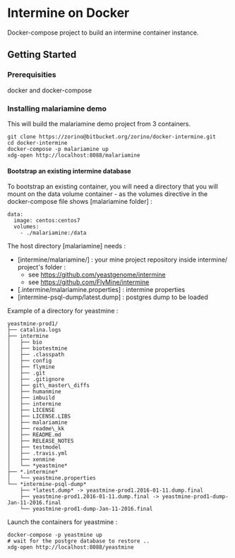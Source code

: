 # Intermine on Docker

Docker-compose project to build an intermine container instance.

## Getting Started

### Prerequisities

docker and docker-compose

### Installing malariamine demo

This will build the malariamine demo project from 3 containers.

```
git clone https://zorino@bitbucket.org/zorino/docker-intermine.git
cd docker-intermine
docker-compose -p malariamine up
xdg-open http://localhost:8088/malariamine
```

#### Bootstrap an existing intermine database

To bootstrap an existing container, you will need a directory that you will mount on the data volume container - as the volumes directive in the docker-compose file shows [malariamine folder] :

```
data:
  image: centos:centos7
  volumes:
    - ./malariamine:/data
```

The host directory [malariamine] needs :

* [intermine/malariamine/] : your mine project repository inside intermine/ project's folder :
    * see https://github.com/yeastgenome/intermine
    * see https://github.com/FlyMine/intermine
* [.intermine/malariamine.properties] : intermine properties
* [intermine-psql-dump/latest.dump] : postgres dump to be loaded


Example of a directory for yeastmine :
```
yeastmine-prod1/
├── catalina.logs
├── intermine
│   ├── bio
│   ├── biotestmine
│   ├── .classpath
│   ├── config
│   ├── flymine
│   ├── .git
│   ├── .gitignore
│   ├── git\_master\_diffs
│   ├── humanmine
│   ├── imbuild
│   ├── intermine
│   ├── LICENSE
│   ├── LICENSE.LIBS
│   ├── malariamine
│   ├── readme\_kk
│   ├── README.md
│   ├── RELEASE_NOTES
│   ├── testmodel
│   ├── .travis.yml
│   ├── xenmine
│   └── *yeastmine*
├── *.intermine*
│   └── yeastmine.properties
└── *intermine-psql-dump*
    ├── *latest.dump* -> yeastmine-prod1.2016-01-11.dump.final
    ├── yeastmine-prod1.2016-01-11.dump.final -> yeastmine-prod1-dump-Jan-11-2016.final
    └── yeastmine-prod1-dump-Jan-11-2016.final
```

Launch the containers for yeastmine :

```
docker-compose -p yeastmine up
# wait for the postgre database to restore ..
xdg-open http://localhost:8088/yeastmine
```
